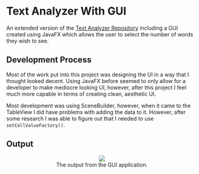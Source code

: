 # Text Analyzer With GUI
An extended version of the [Text Analyzer Repository](https://imgur.com/2JWQQnQ) including a GUI created using JavaFX which allows the user to select the number of words they wish to see. 

## Development Process
Most of the work put into this project was designing the UI in a way that I thought looked decent. Using JavaFX before seemed to only allow for a developer to make mediocre looking UI, however, after this project I feel much more capable in terms of creating clean, aesthetic UI. 

Most development was using SceneBuilder, however, when it came to the TableView I did have problems with adding the data to it. However, after some research I was able to figure out that I needed to use `setCellValueFactory()`.

## Output
<p align='center'>
	<img src="https://imgur.com/2JWQQnQ.png"><br/>
	The output from the GUI application.
</p>
